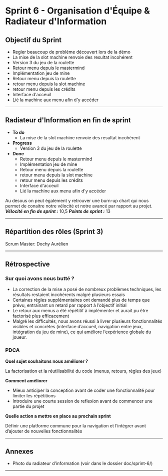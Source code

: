 # Sprint 6 - Organisation d'Équipe & Radiateur d'Information

## Objectif du Sprint

- Regler beaucoup de probléme découvert lors de la démo
- La mise de la slot machine renvoie des resultat incohérent
- Version 3 du jeu de la roulette
- Retour menu depuis le mastermind
- Implémentation jeu de mine
- Retour menu depuis la roulette
- retour menu depuis la slot machine
- retour menu depuis les crédits
- Interface d'acceuil
- Lié la machine aux menu afin d'y accéder

---

## Radiateur d'Information en fin de sprint

- **To do**
    - La mise de la slot machine renvoie des resultat incohérent
- **Progress**
    - Version 3 du jeu de la roulette
- **Done**
    - Retour menu depuis le mastermind
    - Implémentation jeu de mine
    - Retour menu depuis la roulette
    - retour menu depuis la slot machine
    - retour menu depuis les crédits
    - Interface d'acceuil
    - Lié la machine aux menu afin d'y accéder


Au desous on peut également y retrouver une burn-up chart qui nous permet de conaitre notre vélocité et notre avancé par rapport au projet.
***Vélocité en fin de sprint :*** 10,5
***Points de sprint :*** 13

---

## Répartition des rôles (Sprint 3)

Scrum Master: Dochy Aurélien

---

## Rétrospective


### Sur quoi avons nous butté ?

- La correction de la mise a posé de nombreux problèmes techniques, les résultats restaient incohérents malgré plusieurs essais
- Certaines règles supplémentaires ont demandé plus de temps que prévu, entraînant un retard par rapport à l’objectif initial
- Le retour aux menus a été répétitif à implémenter et aurait pu être factorisé plus efficacement
- Malgré les difficultés, nous avons réussi à livrer plusieurs fonctionnalités visibles et concrètes (interface d’accueil, navigation entre jeux, intégration du jeu de mine), ce qui améliore l’expérience globale du joueur.


### PDCA

**Quel sujet souhaitons nous améliorer ?**

La factorisation et la réutilisabilité du code (menus, retours, règles des jeux)

**Comment améliorer**

- Mieux anticiper la conception avant de coder une fonctionnalité pour limiter les répétitions
- Introduire une courte session de reflexion avant de commencer une partie du projet


**Quelle action a mettre en place au prochain sprint**

Définir une platforme commune pour la navigation et l’intégrer avant d’ajouter de nouvelles fonctionnalités

---

## Annexes

- Photo du radiateur d’information (voir dans le dossier doc/sprint-6/)

---
